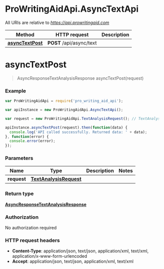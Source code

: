 # ProWritingAidApi.AsyncTextApi

All URIs are relative to *https://api.prowritingaid.com*

Method | HTTP request | Description
------------- | ------------- | -------------
[**asyncTextPost**](AsyncTextApi.md#asyncTextPost) | **POST** /api/async/text | 


<a name="asyncTextPost"></a>
# **asyncTextPost**
> AsyncResponseTextAnalysisResponse asyncTextPost(request)



### Example
```javascript
var ProWritingAidApi = require('pro_writing_aid_api');

var apiInstance = new ProWritingAidApi.AsyncTextApi();

var request = new ProWritingAidApi.TextAnalysisRequest(); // TextAnalysisRequest | 

apiInstance.asyncTextPost(request).then(function(data) {
  console.log('API called successfully. Returned data: ' + data);
}, function(error) {
  console.error(error);
});

```

### Parameters

Name | Type | Description  | Notes
------------- | ------------- | ------------- | -------------
 **request** | [**TextAnalysisRequest**](TextAnalysisRequest.md)|  | 

### Return type

[**AsyncResponseTextAnalysisResponse**](AsyncResponseTextAnalysisResponse.md)

### Authorization

No authorization required

### HTTP request headers

 - **Content-Type**: application/json, text/json, application/xml, text/xml, application/x-www-form-urlencoded
 - **Accept**: application/json, text/json, application/xml, text/xml

